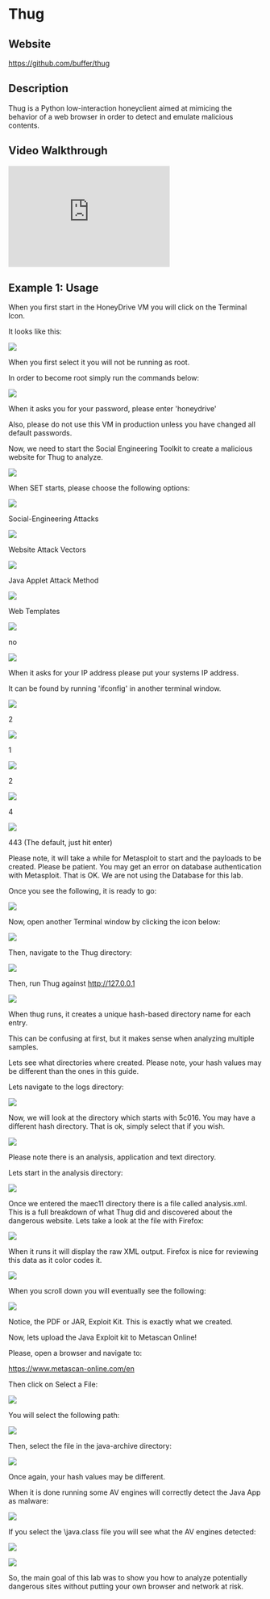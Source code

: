 Thug
====

Website
-------

<https://github.com/buffer/thug>

Description
-----------

Thug is a Python low-interaction honeyclient aimed at mimicing the behavior of a web browser in order to detect and emulate malicious contents.

Video Walkthrough
-----------------

<iframe src="https://onedrive.live.com/embed?cid=8D6C4317A39E3D29&resid=8D6C4317A39E3D29%2155684&authkey=AJW4WLe0zpjbXrE" width="320" height="200" frameborder="0" scrolling="no" allowfullscreen></iframe>

Example 1: Usage
----------------

When you first start in the HoneyDrive VM you will click on the Terminal Icon.

It looks like this:

![](Thug_files/image002.png)

When you first select it you will not be running as root.

In order to become root simply run the commands below:

![](Thug_files/image004.png)

When it asks you for your password, please enter 'honeydrive'

Also, please do not use this VM in production unless you have changed
all default passwords.

Now, we need to start the Social Engineering Toolkit to create a
malicious website for Thug to analyze.

![](Thug_files/image006.png)

When SET starts, please choose the following options:

![](Thug_files/image008.png)

Social-Engineering Attacks

![](Thug_files/image010.png)

Website Attack Vectors

![](Thug_files/image012.png)

Java Applet Attack Method

![](Thug_files/image014.png)

Web Templates

![](Thug_files/image016.png)

no

![](Thug_files/image018.png)

When it asks for your IP address please put your systems IP address.

It can be found by running 'ifconfig' in another terminal window.

![](Thug_files/image020.png)

2

![](Thug_files/image022.png)

1

![](Thug_files/image024.png)

2

![](Thug_files/image026.png)

4

![](Thug_files/image028.png)

443 (The default, just hit enter)

Please note, it will take a while for Metasploit to start and the
payloads to be created. Please be patient. You may get an error on
database authentication with Metasploit. That is OK. We are not using
the Database for this lab.

Once you see the following, it is ready to go:

![](Thug_files/image030.png)

Now, open another Terminal window by clicking the icon below:

![](Thug_files/image032.png)

Then, navigate to the Thug directory:

![](Thug_files/image034.png)

Then, run Thug against <http://127.0.0.1>

![](Thug_files/image036.png)

When thug runs, it creates a unique hash-based directory name for each
entry.

This can be confusing at first, but it makes sense when analyzing
multiple samples.

Lets see what directories where created. Please note, your hash values
may be different than the ones in this guide.

Lets navigate to the logs directory:

![](Thug_files/image038.png)

Now, we will look at the directory which starts with 5c016. You may have
a different hash directory. That is ok, simply select that if you wish.

![](Thug_files/image040.png)

Please note there is an analysis, application and text directory.

Lets start in the analysis directory:

![](Thug_files/image042.png)

Once we entered the maec11 directory there is a file called
analysis.xml. This is a full breakdown of what Thug did and discovered
about the dangerous website. Lets take a look at the file with Firefox:

![](Thug_files/image044.png)

When it runs it will display the raw XML output. Firefox is nice for
reviewing this data as it color codes it.

![](Thug_files/image046.png)

When you scroll down you will eventually see the following:

![](Thug_files/image048.png)

Notice, the PDF or JAR, Exploit Kit. This is exactly what we created.

Now, lets upload the Java Exploit kit to Metascan Online!

Please, open a browser and navigate to:

<https://www.metascan-online.com/en>

Then click on Select a File:

![](Thug_files/image050.png)

You will select the following path:

![](Thug_files/image052.png)

Then, select the file in the java-archive directory:

![](Thug_files/image054.png)

Once again, your hash values may be different.

When it is done running some AV engines will correctly detect the Java
App as malware:

![](Thug_files/image056.png)

If you select the \java.class file you will see what the AV engines
detected:

![](Thug_files/image058.png)

![](Thug_files/image060.png)

So, the main goal of this lab was to show you how to analyze potentially
dangerous sites without putting your own browser and network at risk.

